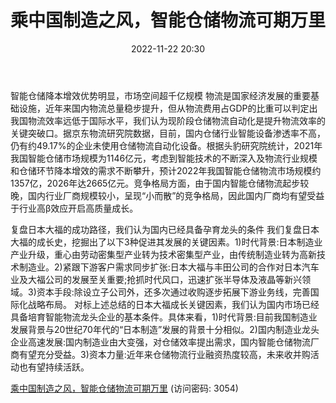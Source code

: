 ﻿---
title: 乘中国制造之风，智能仓储物流可期万里
date: 2022-11-22 20:30
tags:
- 智能物流仓储
updated: 1970-01-01 08:00:00
---

智能仓储降本增效优势明显，市场空间超千亿规模
物流是国家经济发展的重要基础设施，近年来国内物流总量稳步提升，但从物流费用占GDP的比重可以判定出我国物流效率远低于国际水平，我们认为现阶段仓储物流自动化是提升物流效率的关键突破口。据京东物流研究院数据，目前，国内仓储行业智能设备渗透率不高，仍有约49.17%的企业未使用仓储物流自动化设备。根据头豹研究院统计，2021年我国智能仓储市场规模为1146亿元，考虑到智能技术的不断深入及物流行业规模和仓储环节降本增效的需求不断攀升，预计2022年我国智能仓储物流市场规模约1357亿，2026年达2665亿元。竞争格局方面，由于国内智能仓储物流起步较晚，国内行业厂商规模较小，呈现“小而散”的竞争格局，因此国内厂商均有望受益于行业高β效应开启高质量成长。
<!-- more -->
复盘日本大福的成功路径，我们认为国内已经具备孕育龙头的条件
我们复盘日本大福的成长史，挖掘出了以下3种促进其发展的关键因素。1)时代背景:日本制造业产业升级，重心由劳动密集型产业转为技术密集型产业，由传统制造业转为高新技术制造业。2)紧跟下游客户需求同步扩张:日本大福与丰田公司的合作对日本汽车业及大福公司的发展至关重要;抢抓时代风口，迅速扩张半导体及液晶等新兴领域。3)资本手段:除设立子公司外，还多次通过收购逐步拓展下游业务线，完善国际化战略布局。
对标上述总结的日本大福成长关键因素，我们认为国内市场已经具备培育智能物流龙头企业的基本条件。具体来看，1)时代背景:目前我国制造业发展背景与20世纪70年代的“日本制造”发展的背景十分相似。2)国内制造业龙头企业高速发展:国内制造业由大变强，对仓储效率提出需求，国内智能仓储物流厂商有望充分受益。3)资本力量:近年来仓储物流行业融资热度较高，未来收并购活动也有望持续活跃。

[乘中国制造之风，智能仓储物流可期万里](https://url12.ctfile.com/f/3948612-730568300-3d9e61?p=3054)
(访问密码: 3054)
